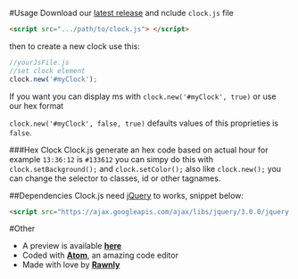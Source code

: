 #Usage
Download our [latest release](https://github.com/Rawnly/clock.js/releases) and nclude `clock.js` file 
```html
<script src=".../path/to/clock.js"> </script>
```
then to create a new clock use this: 
```JavaScript
//yourJsFile.js
//set clock element
clock.new('#myClock');
```

If you want you can display ms with `clock.new('#myClock', true)` or use our hex format 

`clock.new('#myClock', false, true)` defaults values of this proprieties is `false`.


###Hex Clock
Clock.js generate an hex code based on actual hour for example `13:36:12` is `#133612` you can simpy do this with `clock.setBackground();` and `clock.setColor();` also like `clock.new();` you can change the selector to classes, id or other tagnames.

##Dependencies
Clock.js need [jQuery](https://github.com/jquery/jquery) to works, snippet below:

```html
<script src="https://ajax.googleapis.com/ajax/libs/jquery/3.0.0/jquery.min.js"></script>
```

#Other
- A preview is available [**here**](https://webe.io/clocktest)
- Coded with [**Atom**](http://atom.io), an amazing code editor
- Made with love by [**Rawnly**](http://github.com/Rawnly)
